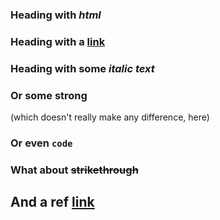 ### Heading with <em>html</em>

### Heading with a [link](http://github.com/)

### Heading with some _italic text_

### Or some **strong**
(which doesn't really make any difference, here)

### Or even `code`

### What about ~~strikethrough~~

## And a ref [link][destination]

[destination]: /some/url "link to nowhere"
